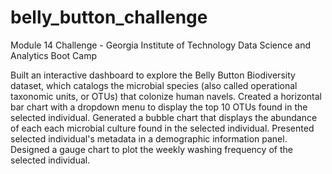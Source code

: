 # belly_button_challenge
Module 14 Challenge - Georgia Institute of Technology Data Science and Analytics Boot Camp

Built an interactive dashboard to explore the Belly Button Biodiversity dataset, which catalogs the microbial species (also called operational taxonomic units, or OTUs) that colonize human navels.
Created a horizontal bar chart with a dropdown menu to display the top 10 OTUs found in the selected individual.
Generated a bubble chart that displays the abundance of each each microbial culture found in the selected individual.
Presented selected individual's metadata in a demographic information panel.
Designed a gauge chart to plot the weekly washing frequency of the selected individual.
